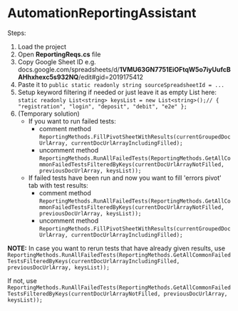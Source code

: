 # AutomationReportingAssistant

Steps:

1. Load the project
2. Open **ReportingReqs.cs** file
3. Copy Google Sheet ID e.g. docs.google.com/spreadsheets/d/**1VMU63GN7751EiOFtqW5o7iyUufcBAHhxhexc5s932NQ**/edit#gid=2019175412
4. Paste it to ```public static readonly string sourceSpreadsheetId = ...```
5. Setup keyword filtering if needed or just leave it as empty List here: ```static readonly List<string> keysList = new List<string>();// { "registration", "login", "deposit", "debit", "e2e" };``` 
6. (Temporary solution)
   - If you want to run failed tests:
     - comment method ```ReportingMethods.FillPivotSheetWithResults(currentGroupedDocUrlArray, currentDocUrlArrayIncludingFilled);```
     - uncomment method ```ReportingMethods.RunAllFailedTests(ReportingMethods.GetAllCommonFailedTestsFilteredByKeys(currentDocUrlArrayNotFilled, previousDocUrlArray, keysList));```  
   - If failed tests have been run and now you want to fill 'errors pivot' tab with test results: 
     - comment method ```ReportingMethods.RunAllFailedTests(ReportingMethods.GetAllCommonFailedTestsFilteredByKeys(currentDocUrlArrayNotFilled, previousDocUrlArray, keysList));```
     - uncomment method ```ReportingMethods.FillPivotSheetWithResults(currentGroupedDocUrlArray, currentDocUrlArrayIncludingFilled);```

**NOTE:** In case you want to rerun tests that have already given results, use ```ReportingMethods.RunAllFailedTests(ReportingMethods.GetAllCommonFailedTestsFilteredByKeys(currentDocUrlArrayIncludingFilled, previousDocUrlArray, keysList));```

If not, use ```ReportingMethods.RunAllFailedTests(ReportingMethods.GetAllCommonFailedTestsFilteredByKeys(currentDocUrlArrayNotFilled, previousDocUrlArray, keysList));```
